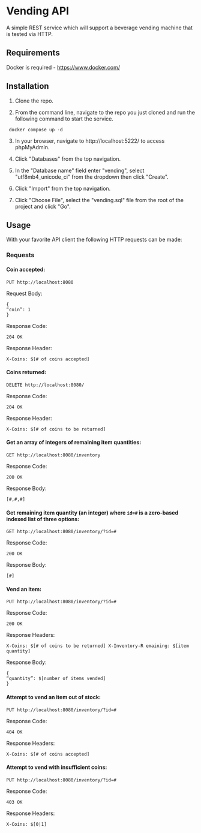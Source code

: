 # Vending API

A simple REST service which will support a beverage vending machine that is tested via HTTP.

## Requirements

Docker is required - https://www.docker.com/ 

## Installation

1. Clone the repo.

2. From the command line, navigate to the repo you just cloned and run the following command to start the service.

``` docker compose up -d```

3. In your browser, navigate to http://localhost:5222/ to access phpMyAdmin.

4. Click "Databases" from the top navigation.

5. In the "Database name" field enter "vending", select "utf8mb4_unicode_ci" from the dropdown then click "Create". 

6. Click "Import" from the top navigation.

7. Click "Choose File", select the "vending.sql" file from the root of the project and click "Go".

## Usage

With your favorite API client the following HTTP requests can be made:

### Requests

#### Coin accepted:

```PUT http://localhost:8080```

Request Body:

```
{
“coin”: 1 
}
```

Response Code:

```204 OK```

Response Header:

```X-Coins: $[# of coins accepted]```

#### Coins returned:

```DELETE http://localhost:8080/```

Response Code:

```204 OK```

Response Header:

```X-Coins: $[# of coins to be returned]```

#### Get an array of integers of remaining item quantities:

```GET http://localhost:8080/inventory```

Response Code:

```200 OK```

Response Body:

```[#,#,#]```

#### Get remaining item quantity (an integer) where ```id=#``` is a zero-based indexed list of three options:

```GET http://localhost:8080/inventory/?id=#```

Response Code:

```200 OK```

Response Body:

```[#]```

#### Vend an item:

```PUT http://localhost:8080/inventory/?id=#```

Response Code:

```200 OK```

Response Headers:

```X-Coins: $[# of coins to be returned] X-Inventory-R emaining: $[item quantity]```

Response Body:

```
{
“quantity”: $[number of items vended]
}
```

#### Attempt to vend an item out of stock:

```PUT http://localhost:8080/inventory/?id=#```

Response Code:

```404 OK```

Response Headers:

```X-Coins: $[# of coins accepted]```

#### Attempt to vend with insufficient coins:

```PUT http://localhost:8080/inventory/?id=#```

Response Code:

```403 OK```

Response Headers:

```X-Coins: $[0|1]```